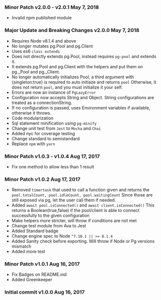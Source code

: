 ### Minor Patch v2.0.0 - v2.0.1 May 7, 2018
* Invalid npm published module

### Major Update and Breaking Changes v2.0.0 May 7, 2018
* Requires Node v8.1.4 and above
* No longer mutates pg.Pool and pg.Client
* Uses es6 `class extends`
* Does not directly extends pg.Pool, instead requires `pg-pool` and extends it.
* It extends pg.Pool and pg.Client with the helpers and put them on pg._Pool and pg._Client.
* No longer automatically initializes Pool, a third argument with {singleton:true} is required to auto initiaze and returns `pool`
  Otherwise, it does not return `pool`, and you must initialize it your self.
* Errors are now an instance of `PgLazyError`
* Configuration now accepts String and Object. String configurations are treated as a connectionString.
* If no configuration is passed, uses Environment variables if available, otherwise it throws.
* Code modularization
* Sql statement minification using `pg-minify`
* Change unit test from `Jest` to `Mocha` and `Chai`
* Added nyc for coverage testing
* Change standard to semistandard
* Replace `npm` with `yarn`

### Minor Patch v1.0.3 - v1.0.4 Aug 17, 2017
* Fix one method to allow less than 1 result

### Minor Patch v1.0.2 Aug 17, 2017
* Removed `timertask` that used to call a function given and returns the `pool.totalCount, pool.idleCount, pool.waitingCount`
  Since those are still exposed via pg, let the user call them if needed.
* Added `await pool.isConnected()` and `await client.isConnected()`
  This returns a Boolean(true,false) if the pool/client is able to connect successfully to the given configuration
* Make helpers more stricter, will throw if conditions are not met
* Change test module from Ava to Jest
* Added Standard badge
* Change engine spec to Node `^7.10.1 || >= 8.1.4`
* Added Sanity check before exporting. Will throw if Node or Pg versions mismatch
* Added more test

### Minor Patch v1.0.1 Aug 16, 2017
* Fix Badges on README.md
* Added Greenkeeper

### Initial commit v1.0.0 Aug 16, 2017